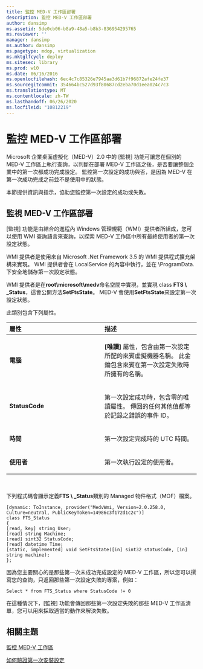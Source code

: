 ```yaml
---
title: 監控 MED-V 工作區部署
description: 監控 MED-V 工作區部署
author: dansimp
ms.assetid: 5de0cb06-b8a9-48a5-b8b3-836954295765
ms.reviewer: ''
manager: dansimp
ms.author: dansimp
ms.pagetype: mdop, virtualization
ms.mktglfcycl: deploy
ms.sitesec: library
ms.prod: w10
ms.date: 06/16/2016
ms.openlocfilehash: 6ec4c7c85326e7945aa3d61b7f96872afe24fe37
ms.sourcegitcommit: 354664bc527d93f80687cd2eba70d1eea024c7c3
ms.translationtype: MT
ms.contentlocale: zh-TW
ms.lasthandoff: 06/26/2020
ms.locfileid: "10812219"
---
```

# 監控 MED-V 工作區部署


Microsoft 企業桌面虛擬化（MED-V）2.0 中的 [監視] 功能可讓您在個別的 MED-V 工作區上執行查詢，以判斷在部署 MED-V 工作區之後，是否要讓整個企業中的第一次都成功完成設定。 監控第一次設定的成功與否，是因為 MED-V 在第一次成功完成之前並不是使用中的狀態。

本節提供資訊與指示，協助您監控第一次設定的成功或失敗。

## 監視 MED-V 工作區部署


[監視] 功能是由結合的進程內 Windows 管理規範（WMI）提供者所組成，您可以使用 WMI 查詢語言來查詢，以探索 MED-V 工作區中所有最終使用者的第一次設定狀態。

WMI 提供者是使用來自 Microsoft .Net Framework 3.5 的 WMI 提供程式擴充架構來實現。 WMI 提供者會在 LocalService 的內容中執行，並在 \\ProgramData. 下安全地儲存第一次設定狀態。

WMI 提供者是在**root\\microsoft\\medv**命名空間中實現，並實現 class **FTS \ _Status**，這會公開方法**SetFtsState**。 MED-V 會使用**SetFtsState**來設定第一次設定狀態。

此類別包含下列屬性。

<table>
<colgroup>
<col width="50%" />
<col width="50%" />
</colgroup>
<thead>
<tr class="header">
<th align="left">屬性</th>
<th align="left">描述</th>
</tr>
</thead>
<tbody>
<tr class="odd">
<td align="left"><p><strong>電腦</strong></p></td>
<td align="left"><p><strong>[唯讀] </strong> 屬性，包含由第一次設定所配的來賓虛擬機器名稱。 此金鑰包含來賓在第一次設定失敗時所擁有的名稱。</p></td>
</tr>
<tr class="even">
<td align="left"><p><strong>StatusCode</strong></p></td>
<td align="left"><p><strong></strong>第一次設定成功時，包含零的唯讀屬性。 傳回的任何其他值都等於記錄之錯誤的事件 ID。</p></td>
</tr>
<tr class="odd">
<td align="left"><p><strong>時間</strong></p></td>
<td align="left"><p>第一次設定完成時的 UTC 時間。</p></td>
</tr>
<tr class="even">
<td align="left"><p><strong>使用者</strong></p></td>
<td align="left"><p>第一次執行設定的使用者。</p></td>
</tr>
</tbody>
</table>

 

下列程式碼會顯示定義**FTS \ _Status**類別的 Managed 物件格式（MOF）檔案。

``` syntax
[dynamic: ToInstance, provider("MedvWmi, Version=2.0.258.0, Culture=neutral, PublicKeyToken=14986c3f172d1c2c")]
class FTS_Status
{
[read, key] string User;
[read] string Machine;
[read] sint32 StatusCode;
[read] datetime Time;
[static, implemented] void SetFtsState([in] sint32 statusCode, [in] string machine);
};
```

因為您主要關心的是那些第一次未成功完成設定的 MED-V 工作區，所以您可以撰寫您的查詢，只返回那些第一次設定失敗的專案，例如：

``` syntax
Select * from FTS_Status where StatusCode != 0
```

在這種情況下，[監視] 功能會傳回那些第一次設定失敗的那些 MED-V 工作區清單，您可以用來採取適當的動作來解決失敗。

## 相關主題


[監控 MED-V 工作區](monitor-med-v-workspaces.md)

[如何驗證第一次安裝設定](how-to-verify-first-time-setup-settings.md)

 

 





